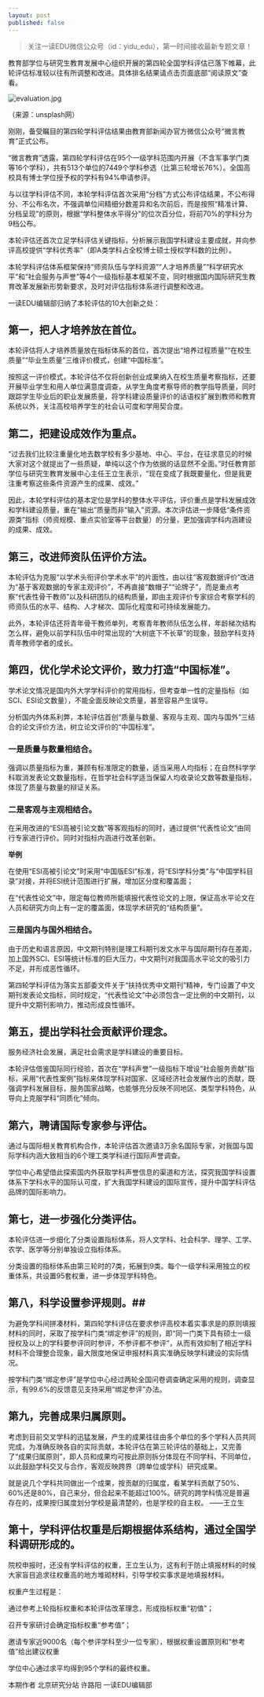 ```yaml
---
layout: post
published: false
---
```

> 关注一读EDU微信公众号（id：yidu_edu），第一时间接收最新专题文章！

教育部学位与研究生教育发展中心组织开展的第四轮全国学科评估已落下帷幕，此轮评估标准较以往有所调整和改进。具体排名结果请点击页面底部“阅读原文”查看。

![evaluation.jpg]({{site.baseurl}}/image/evaluation.jpg)

（来源：unsplash网）

刚刚，备受瞩目的第四轮学科评估结果由教育部新闻办官方微信公众号“微言教育”正式公布。

“微言教育”透露，第四轮学科评估在95个一级学科范围内开展（不含军事学门类等16个学科），共有513个单位的7449个学科参选（比第三轮增长76%）。全国高校具有博士学位授予权的学科有94%申请参评。

与以往学科评估不同，本轮学科评估首次采用“分档”方式公布评估结果，不公布得分、不公布名次，不强调单位间精细分数差异和名次前后，而是按照“精准计算、分档呈现”的原则，根据“学科整体水平得分”的位次百分位，将前70%的学科分为9档公布。

本轮评估还首次立足学科评估关键指标，分析展示我国学科建设主要成就，并向参评高校提供“学科优秀率”（即A类学科占全校博士硕士授权学科数的比例）。

本轮学科评估体系框架保持“师资队伍与学科资源”“人才培养质量”“科学研究水平”和“社会服务与声誉”等4个一级指标基本框架不变，同时根据国内国际研究生教育改革发展新形势新要求，及时对评估指标体系进行调整和改进。

一读EDU编辑部归纳了本轮评估的10大创新之处：

## 第一，把人才培养放在首位。

本轮评估将人才培养质量放在指标体系的首位，首次提出“培养过程质量”“在校生质量”“毕业生质量”三维评价模式，创建“中国标准”。

按照这一评价模式，本轮评估不仅将创新创业成果纳入在校生质量考察指标，还要开展毕业学生和用人单位满意度调查，从学生角度考察导师的教学指导质量，同时跟踪学生毕业后的职业发展质量，将学科建设质量评价的话语权扩展到教师和教育系统以外，关注高校培养学生的社会认可度和学用契合度。

## 第二，把建设成效作为重点。

“过去我们比较注重量化地去数学校有多少基地、中心、平台，在征求意见的时候大家对这个就提出了一些质疑，单纯以这个作为依据的话显然不全面。”时任教育部学位与研究生教育发展中心主任王立生表示，“现在变成了我既要量化，但是我更注重考察这些条件资源产生的成果、成效。”

因此，本轮学科评估的基本定位是学科的整体水平评估，评价重点是学科发展成效和学科建设质量，重在“输出”质量而非“输入”资源。本次评估进一步降低“条件资源类”指标（师资规模、重点实验室等平台数量）的分量，更加强调学科内涵建设的成果、成效。

## 第三，改进师资队伍评价方法。

本轮评估为克服“以学术头衔评价学术水平”的片面性，由以往“客观数据评价”改进为“基于客观数据的专家主观评价”，不再直接“数帽子”“论牌子”，而是重点考察“代表性骨干教师”以及科研团队的结构质量，即由主观评价专家综合考察学科的师资队伍的水平、结构、人才梯次、国际化程度和可持续发展能力。

此外，本轮评估还将青年骨干教师单列，考察青年教师队伍怎么样，年龄梯次结构怎么样，避免以前学科队伍中时常出现的“大树底下不长草”的现象，鼓励学科支持青年教师学者的成长。

## 第四，优化学术论文评价，致力打造“中国标准”。

学术论文情况是国内外大学学科评价的常用指标，但考查单一性的定量指标（如SCI、ESI论文数量），不能全面反映论文质量，甚至容易产生误导。

分析国内外体系利弊，本轮评估首创“质量与数量、客观与主观、国内与国外”三结合的论文评价方法，树立论文评价的“中国标准”。

### 一是质量与数量相结合。

强调以质量指标为重，兼顾有标准限定的数量，适当采用人均指标；在自然科学学科取消发表论文数量指标，在哲学社会科学适当保留人均收录论文数等数量指标，体现了质量与数量的辩证关系。

### 二是客观与主观相结合。

在采用改进的“ESI高被引论文数”等客观指标的同时，通过提供“代表性论文”由同行专家进行评价。同时对指标内涵进行改革创新。

**举例**

在使用“ESI高被引论文”时采用“中国版ESI”标准，将“ESI学科分类”与“中国学科目录”对接，并将ESI统计范围进行扩展，增加区分度和覆盖面；

在“代表性论文”中，限定每位教师所能填报代表性论文的上限，保证高水平论文在人员和研究方向上有一定的覆盖面，体现学术研究的“结构质量”。

### 三是国内与国外相结合。

由于历史和语言原因，中文期刊特别是理工科期刊发文水平与国际期刊存在差距，加上国外SCI、ESI等统计标准的巨大压力，中文期刊对我国高水平论文的吸引力不足，并形成恶性循环。

第四轮学科评估为落实五部委文件关于“扶持优秀中文期刊”精神，专门设置了中文期刊发表论文指标，同时规定，“代表性论文”中必须包含一定比例的中文期刊，以提升中文期刊影响力，推动形成良性循环。

## 第五，提出学科社会贡献评价理念。

服务经济社会发展，满足社会需求是学科建设的重要目标。

本轮评估借鉴国际同行经验，首次在“学科声誉”一级指标下增设“社会服务贡献”指标，采用“代表性案例”指标来体现学科对国家、区域经济社会发展作出的贡献，既强调学科发展目标，服务国家战略，也能够充分反映不同地区、类型学科特色，从导向上克服学科“同质化”倾向。

## 第六，聘请国际专家参与评估。

通过与国际相关教育机构合作，本轮评估首次邀请3万余名国际专家，对我国与国际学科内涵大致相当的6个理工类学科进行国际声誉调查。

学位中心希望借此探索国内外获取学科声誉信息的渠道和方法，探究我国学科设置体系下学科水平的国际认可度，扩大我国学科建设的国际宣传，提升中国学科评估品牌的国际影响力。

## 第七，进一步强化分类评估。

本轮评估进一步细化了分类设置指标体系，将人文学科、社会科学、理学、工学、农学、医学等分别单独设立指标体系。

分类设置的指标体系由第三轮时的7类，拓展到9类。每个一级学科采用独立的权重体系，共设置95套权重，进一步体现学科特色。

## 第八，科学设置参评规则。##

为避免学科间拼凑材料，第四轮学科评估在要求参评高校本着实事求是的原则填报材料的同时，采取了按学科门类“绑定参评”的规则，即“同一门类下具有硕士一级授权及以上的学科要参评同时参评，不参评都不参评”，从而有效抑制了相近学科材料不合理整合现象，最大限度地保证申报材料真实准确反映学科建设的实际情况。

按学科门类“绑定参评”是学位中心经过两轮全国问卷调查确定采用的规则，调查显示，有99.6%的反馈意见支持采用“绑定参评”办法。

## 第九，完善成果归属原则。

考虑到目前交叉学科的迅猛发展，产生的成果往往由多个单位的多个学科人员共同完成，为准确反映各自的实际贡献，本轮评估在第三轮评估的基础上，又完善了“成果归属原则”，即人员和成果均可按此原则拆分体现在不同学科、不同单位，以此鼓励学科交叉与合作，客观反映跨界（跨单位或学科）研究成果。

就是说几个学科共同做出一个成果，按贡献的归属度，看某学科贡献了50%、60%还是80%，自己来分，但合起来不能超过100%。研究的跨学科情况是普遍存在的，成果按归属度划分学校是最清楚的，也是学校的自主权。
 ——王立生

## 第十，学科评估权重是后期根据体系结构，通过全国学科调研形成的。

院校申报时，还没有学科评估的权重，王立生认为，这有利于防止填报材料的时候大家盲目追求往权重高的地方堆砌材料，引导学校实事求是地填报材料。

权重产生过程是：

通过参考上轮指标权重和本轮评估改革理念，形成指标权重“初值”；

召开专家研讨会确定指标权重“参考值”；

邀请专家近9000名（每个参评学科至少一位专家），根据权重设置原则和“参考值”给出建议权重

学位中心通过求平均得到95个学科的最终权重。


本期作者
北京研究分站 许路阳
一读EDU编辑部


